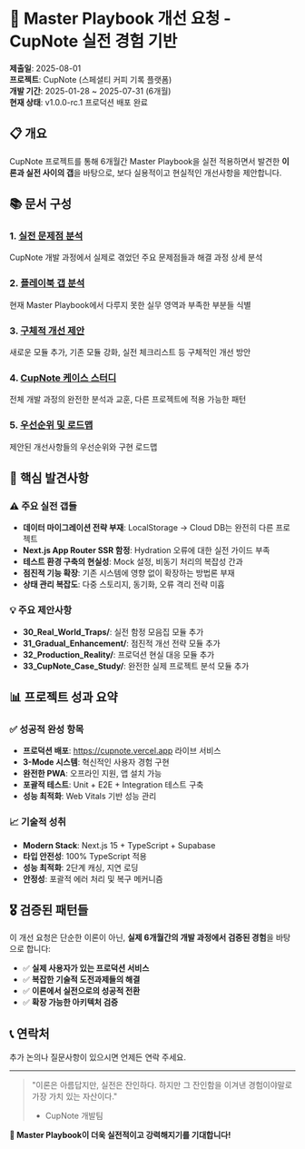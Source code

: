 # 🚀 Master Playbook 개선 요청 - CupNote 실전 경험 기반

**제출일**: 2025-08-01  
**프로젝트**: CupNote (스페셜티 커피 기록 플랫폼)  
**개발 기간**: 2025-01-28 ~ 2025-07-31 (6개월)  
**현재 상태**: v1.0.0-rc.1 프로덕션 배포 완료  

## 📋 개요

CupNote 프로젝트를 통해 6개월간 Master Playbook을 실전 적용하면서 발견한 **이론과 실전 사이의 갭**을 바탕으로, 보다 실용적이고 현실적인 개선사항을 제안합니다.

## 📚 문서 구성

### 1. [실전 문제점 분석](01_Real_World_Problems.md)
CupNote 개발 과정에서 실제로 겪었던 주요 문제점들과 해결 과정 상세 분석

### 2. [플레이북 갭 분석](02_Playbook_Gaps.md)  
현재 Master Playbook에서 다루지 못한 실무 영역과 부족한 부분들 식별

### 3. [구체적 개선 제안](03_Improvement_Proposals.md)
새로운 모듈 추가, 기존 모듈 강화, 실전 체크리스트 등 구체적인 개선 방안

### 4. [CupNote 케이스 스터디](04_CupNote_Case_Study.md)
전체 개발 과정의 완전한 분석과 교훈, 다른 프로젝트에 적용 가능한 패턴

### 5. [우선순위 및 로드맵](05_Priority_Roadmap.md)
제안된 개선사항들의 우선순위와 구현 로드맵

## 🎯 핵심 발견사항

### ⚠️ 주요 실전 갭들
- **데이터 마이그레이션 전략 부재**: LocalStorage → Cloud DB는 완전히 다른 프로젝트
- **Next.js App Router SSR 함정**: Hydration 오류에 대한 실전 가이드 부족
- **테스트 환경 구축의 현실성**: Mock 설정, 비동기 처리의 복잡성 간과
- **점진적 기능 확장**: 기존 시스템에 영향 없이 확장하는 방법론 부재
- **상태 관리 복잡도**: 다중 스토리지, 동기화, 오류 격리 전략 미흡

### 💡 주요 제안사항
- **30_Real_World_Traps/**: 실전 함정 모음집 모듈 추가
- **31_Gradual_Enhancement/**: 점진적 개선 전략 모듈 추가  
- **32_Production_Reality/**: 프로덕션 현실 대응 모듈 추가
- **33_CupNote_Case_Study/**: 완전한 실제 프로젝트 분석 모듈 추가

## 📊 프로젝트 성과 요약

### ✅ 성공적 완성 항목
- **프로덕션 배포**: https://cupnote.vercel.app 라이브 서비스
- **3-Mode 시스템**: 혁신적인 사용자 경험 구현 
- **완전한 PWA**: 오프라인 지원, 앱 설치 가능
- **포괄적 테스트**: Unit + E2E + Integration 테스트 구축
- **성능 최적화**: Web Vitals 기반 성능 관리

### 📈 기술적 성취
- **Modern Stack**: Next.js 15 + TypeScript + Supabase
- **타입 안전성**: 100% TypeScript 적용
- **성능 최적화**: 2단계 캐싱, 지연 로딩
- **안정성**: 포괄적 에러 처리 및 복구 메커니즘

## 🎖️ 검증된 패턴들

이 개선 요청은 단순한 이론이 아닌, **실제 6개월간의 개발 과정에서 검증된 경험**을 바탕으로 합니다:

- ✅ **실제 사용자가 있는 프로덕션 서비스**
- ✅ **복잡한 기술적 도전과제들의 해결**
- ✅ **이론에서 실전으로의 성공적 전환**
- ✅ **확장 가능한 아키텍처 검증**

## 📞 연락처

추가 논의나 질문사항이 있으시면 언제든 연락 주세요.

---

> "이론은 아름답지만, 실전은 잔인하다. 하지만 그 잔인함을 이겨낸 경험이야말로 가장 가치 있는 자산이다."  
> - CupNote 개발팀

**🚀 Master Playbook이 더욱 실전적이고 강력해지기를 기대합니다!**